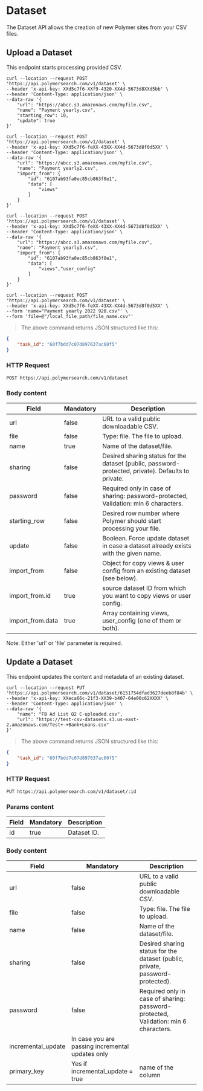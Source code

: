 # Dataset

The Dataset API allows the creation of new Polymer sites from your CSV files.


## Upload a Dataset

This endpoint starts processing provided CSV.

```shell
curl --location --request POST 'https://api.polymersearch.com/v1/dataset' \
--header 'x-api-key: XXd5c7f6-XXf9-4320-XX4d-5673d8XXd5bb' \
--header 'Content-Type: application/json' \
--data-raw '{
    "url": "https://abcc.s3.amazonaws.com/myfile.csv",
    "name": "Payment yearly.csv",
    "starting_row": 10,
    "update": true
}'
```

```shell
curl --location --request POST 'https://api.polymersearch.com/v1/dataset' \
--header 'x-api-key: XXd5c7f6-feXX-43XX-XX4d-5673d8f0d5XX' \
--header 'Content-Type: application/json' \
--data-raw '{
    "url": "https://abcc.s3.amazonaws.com/myfile.csv",
    "name": "Payment yearly2.csv",
    "import_from": {
        "id": "6107ab93fa0ec85cb863f0e1",
        "data": [
            "views"
        ]
    }
}'
```

```shell
curl --location --request POST 'https://api.polymersearch.com/v1/dataset' \
--header 'x-api-key: XXd5c7f6-feXX-43XX-XX4d-5673d8f0d5XX' \
--header 'Content-Type: application/json' \
--data-raw '{
    "url": "https://abcc.s3.amazonaws.com/myfile.csv",
    "name": "Payment yearly3.csv",
    "import_from": {
        "id": "6107ab93fa0ec85cb863f0e1",
        "data": [
            "views","user_config"
        ]
    }
}'
```

```shell
curl --location --request POST 'https://api.polymersearch.com/v1/dataset' \
--header 'x-api-key: XXd5c7f6-feXX-43XX-XX4d-5673d8f0d5XX' \
--form 'name="Payment yearly 2022 920.csv"' \
--form 'file=@"/local_file_path/file_name.csv"'
```

> The above command returns JSON structured like this:

```json
{
    "task_id": "60f7bdd7c07d897637ac60f5"
}
```

### HTTP Request

`POST https://api.polymersearch.com/v1/dataset`

### Body content

Field | Mandatory | Description
--------- | ------- | -----------
url | false | URL to a valid public downloadable CSV.
file | false | Type: file. The file to upload.
name | true | Name of the dataset/file.
sharing | false | Desired sharing status for the dataset (public, password-protected, private). Defaults to private.
password | false | Required only in case of sharing: password-protected, Validation: min 6 characters.
starting_row | false | Desired row number where Polymer should start processing your file.
update | false | Boolean. Force update dataset in case a dataset already exists with the given name.
import_from | false | Object for copy views & user config from an existing dataset (see below).
import_from.id | true | source dataset ID from which you want to copy views or user config.
import_from.data | true | Array containing views, user_config (one of them or both).

Note: Either 'url' or 'file' parameter is required.

## Update a Dataset

This endpoint updates the content and metadata of an existing dataset.

```shell
curl --location --request PUT 'https://api.polymersearch.com/v1/dataset/6151754dfad3627deeb8f84b' \
--header 'x-api-key: XXeca66c-21f3-XX39-b407-64e00c62XXXX' \
--header 'Content-Type: application/json' \
--data-raw '{
    "name": "FB Ad List Q2 C-uploaded.csv",
    "url": "https://test-csv-datasets.s3.us-east-2.amazonaws.com/Test+-+Bank+Loans.csv"
}'
```


> The above command returns JSON structured like this:

```json
{
    "task_id": "60f7bdd7c07d897637ac60f5"
}
```

### HTTP Request

`PUT https://api.polymersearch.com/v1/dataset/:id`


### Params content

Field | Mandatory | Description
--------- | ------- | -----------
id | true | Dataset ID.

### Body content

Field | Mandatory | Description
--------- | ------- | -----------
url | false | URL to a valid public downloadable CSV.
file | false | Type: file. The file to upload.
name | false | Name of the dataset/file.
sharing | false | Desired sharing status for the dataset (public, private, password-protected).
password | false | Required only in case of sharing: password-protected, Validation: min 6 characters.
incremental_update | In case you are passing incremental updates only
primary_key | Yes if incremental_update = true | name of the column